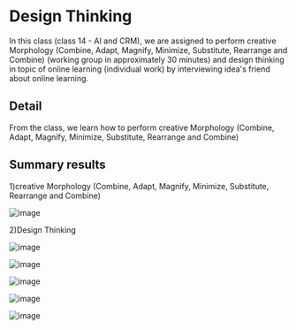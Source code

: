 
# Design Thinking

In this class (class 14 - AI and CRM), 
we are assigned to perform creative Morphology (Combine, Adapt, Magnify, Minimize, Substitute, Rearrange and Combine) (working group in approximately 30 minutes) and design thinking in topic of online learning (individual work) by interviewing idea's friend about online learning. 


## Detail
From the class, we learn how to perform creative Morphology (Combine, Adapt, Magnify, Minimize, Substitute, Rearrange and Combine)

## Summary results
1)creative Morphology (Combine, Adapt, Magnify, Minimize, Substitute, Rearrange and Combine)


![image](https://user-images.githubusercontent.com/71161635/147380235-c14d6bb6-2dc2-4b9e-a52a-ef642cd758e5.png)


2)Design Thinking

![image](https://user-images.githubusercontent.com/71161635/147380246-7c792822-be8b-45ce-89f4-180acda170f3.png)


![image](https://user-images.githubusercontent.com/71161635/147380248-971651ce-4a18-42ab-b24e-5bf5e816bf92.png)


![image](https://user-images.githubusercontent.com/71161635/147380252-614221d8-7688-4345-ac1a-6f3d4f17de52.png)


![image](https://user-images.githubusercontent.com/71161635/147380258-a20714e7-96cc-4afa-b154-96364ebbd007.png)


![image](https://user-images.githubusercontent.com/71161635/147380260-6e8b618a-65b0-4a56-881a-1a401e328404.png)
